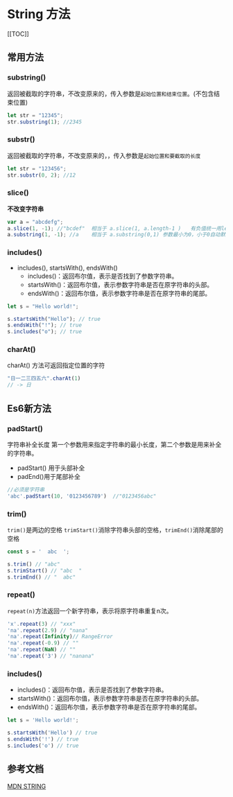 # String 方法

[[TOC]]

## 常用方法

### substring()

返回被截取的字符串，不改变原来的，传入参数是`起始位置和结束位置`。(不包含结束位置)

```js
let str = "12345";
str.substring(1); //2345
```

### substr()

返回被截取的字符串，不改变原来的，，传入参数是`起始位置和要截取的长度`

```js
let str = "123456";
str.substr(0, 2); //12
```

### slice()
**不改变字符串**
```js
var a = "abcdefg";
a.slice(1, -1); //"bcdef"  相当于 a.slice(1, a.length-1 )   有负值统一用length减去当前的负值来截取
a.substring(1, -1); //a    相当于 a.substring(0,1) 参数最小为0，小于0自动默认为0，参数小的为第一个参数
```

### includes()

- includes(), startsWith(), endsWith()
  - includes()：返回布尔值，表示是否找到了参数字符串。
  - startsWith()：返回布尔值，表示参数字符串是否在原字符串的头部。
  - endsWith()：返回布尔值，表示参数字符串是否在原字符串的尾部。

```js
let s = "Hello world!";

s.startsWith("Hello"); // true
s.endsWith("!"); // true
s.includes("o"); // true
```

### charAt()
charAt() 方法可返回指定位置的字符
```js
"日一二三四五六".charAt(1)
// -> 日
```

## Es6新方法
### padStart()
字符串补全长度  第一个参数用来指定字符串的最小长度，第二个参数是用来补全的字符串。 
+ padStart() 用于头部补全
+ padEnd()用于尾部补全
```js
//必须是字符串
'abc'.padStart(10, '0123456789')  //"0123456abc"
```

### trim()
`trim()`是两边的空格 `trimStart()`消除字符串头部的空格，`trimEnd()`消除尾部的空格
```js
const s = '  abc  ';

s.trim() // "abc"
s.trimStart() // "abc  "
s.trimEnd() // "  abc"
```

### repeat()
`repeat(n)`方法返回一个新字符串，表示将原字符串重复n次。
```js
'x'.repeat(3) // "xxx"
'na'.repeat(2.9) // "nana"
'na'.repeat(Infinity)// RangeError
'na'.repeat(-0.9) // ""
'na'.repeat(NaN) // ""
'na'.repeat('3') // "nanana"
```

### includes()
+ includes()：返回布尔值，表示是否找到了参数字符串。
+ startsWith()：返回布尔值，表示参数字符串是否在原字符串的头部。
+ endsWith()：返回布尔值，表示参数字符串是否在原字符串的尾部。
```js
let s = 'Hello world!';

s.startsWith('Hello') // true
s.endsWith('!') // true
s.includes('o') // true
```

## 参考文档
[MDN STRING](https://developer.mozilla.org/zh-CN/docs/Web/JavaScript/Reference/Global_Objects/String)

